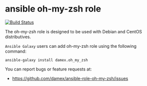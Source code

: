 # ansible oh-my-zsh role

[![Build Status](https://travis-ci.org/damex/ansible-role-oh-my-zsh.svg?branch=master)](https://travis-ci.org/damex/ansible-role-oh-my-zsh)

The oh-my-zsh role is designed to be used with Debian and CentOS distributives.

`Ansible Galaxy` users can add oh-my-zsh role using the following command:

`ansible-galaxy install damex.oh_my_zsh`

You can report bugs or feature requests at:

* https://github.com/damex/ansible-role-oh-my-zsh/issues
